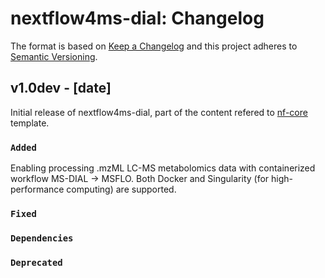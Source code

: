 # nextflow4ms-dial: Changelog

The format is based on [Keep a Changelog](https://keepachangelog.com/en/1.0.0/)
and this project adheres to [Semantic Versioning](https://semver.org/spec/v2.0.0.html).

## v1.0dev - [date]

Initial release of nextflow4ms-dial, part of the content refered to [nf-core](https://nf-co.re/) template.

### `Added`

Enabling processing .mzML LC-MS metabolomics data with containerized workflow MS-DIAL -> MSFLO. Both Docker and Singularity (for high-performance computing) are supported.

### `Fixed`

### `Dependencies`

### `Deprecated`
